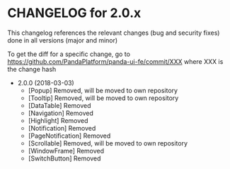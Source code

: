 CHANGELOG for 2.0.x
===================

This changelog references the relevant changes (bug and security fixes) done
in all versions (major and minor)

To get the diff for a specific change, go to https://github.com/PandaPlatform/panda-ui-fe/commit/XXX where
XXX is the change hash

* 2.0.0 (2018-03-03)
  * [Popup] Removed, will be moved to own repository
  * [Tooltip] Removed, will be moved to own repository
  * [DataTable] Removed
  * [Navigation] Removed
  * [Highlight] Removed
  * [Notification] Removed
  * [PageNotification] Removed
  * [Scrollable] Removed, will be moved to own repository
  * [WindowFrame] Removed
  * [SwitchButton] Removed
